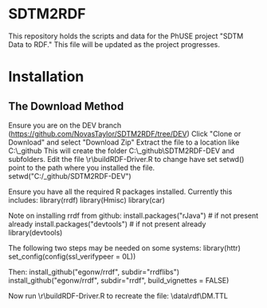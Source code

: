 # SDTM2RDF
This repository holds the scripts and data for the PhUSE project "SDTM Data to RDF."  This file will be updated as the project progresses.

# Installation
## The Download Method
Ensure you are on the DEV branch (https://github.com/NovasTaylor/SDTM2RDF/tree/DEV)
Click "Clone or Download" and select "Download Zip"
Extract the file to a location like  C:\\_github
This will create the folder C:\\_github\\SDTM2RDF-DEV and subfolders.
Edit the file \\r\\buildRDF-Driver.R  to change have set setwd() point to the path where you installed the file.
      setwd("C:/_github/SDTM2RDF-DEV")

Ensure you have all the required R packages installed. Currently this includes:
library(rrdf)
library(Hmisc)
library(car)

Note on installing rrdf from github:
  install.packages("rJava") # if not present already
  install.packages("devtools") # if not present already
  library(devtools)

The following two steps may be needed on some systems: 
  library(httr)
  set_config(config(ssl_verifypeer = 0L))

Then: 
  install_github("egonw/rrdf", subdir="rrdflibs")
  install_github("egonw/rrdf", subdir="rrdf", build_vignettes = FALSE)

Now run \r\buildRDF-Driver.R  to recreate the file:  \data\rdf\DM.TTL

